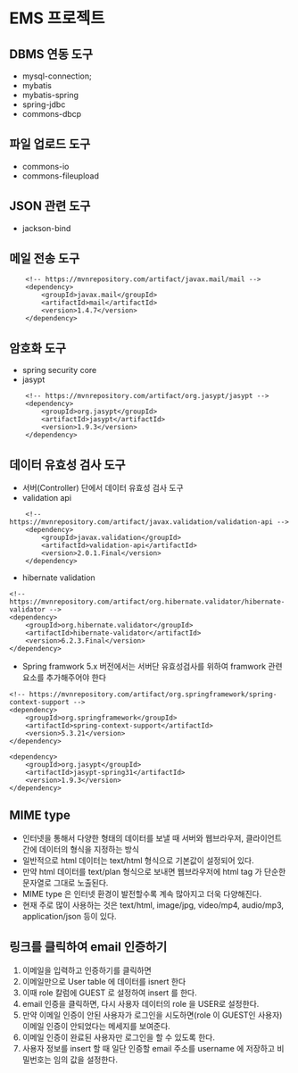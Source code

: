 # EMS 프로젝트

## DBMS 연동 도구
* mysql-connection;
* mybatis
* mybatis-spring
* spring-jdbc
* commons-dbcp

## 파일 업로드 도구
* commons-io
* commons-fileupload

## JSON 관련 도구
* jackson-bind

## 메일 전송 도구
```
	<!-- https://mvnrepository.com/artifact/javax.mail/mail -->
	<dependency>
    	<groupId>javax.mail</groupId>
    	<artifactId>mail</artifactId>
    	<version>1.4.7</version>
	</dependency>
```

## 암호화 도구
* spring security core
* jasypt
```
	<!-- https://mvnrepository.com/artifact/org.jasypt/jasypt -->
	<dependency>
	    <groupId>org.jasypt</groupId>
	    <artifactId>jasypt</artifactId>
	    <version>1.9.3</version>
	</dependency>
```

## 데이터 유효성 검사 도구
* 서버(Controller) 단에서 데이터 유효성 검사 도구
* validation api
```
	<!-- https://mvnrepository.com/artifact/javax.validation/validation-api -->
	<dependency>
	    <groupId>javax.validation</groupId>
	    <artifactId>validation-api</artifactId>
	    <version>2.0.1.Final</version>
	</dependency>
```
* hibernate validation
```
<!-- https://mvnrepository.com/artifact/org.hibernate.validator/hibernate-validator -->
<dependency>
    <groupId>org.hibernate.validator</groupId>
    <artifactId>hibernate-validator</artifactId>
    <version>6.2.3.Final</version>
</dependency>
```
* Spring framwork 5.x 버전에서는 서버단 유효성검사를 위하여 framwork 관련 요소를 추가해주어야 한다
```
<!-- https://mvnrepository.com/artifact/org.springframework/spring-context-support -->
<dependency>
    <groupId>org.springframework</groupId>
    <artifactId>spring-context-support</artifactId>
    <version>5.3.21</version>
</dependency>
```

<!-- https://mvnrepository.com/artifact/org.jasypt/jasypt-spring31 -->
```
<dependency>
    <groupId>org.jasypt</groupId>
    <artifactId>jasypt-spring31</artifactId>
    <version>1.9.3</version>
</dependency>
```
## MIME type
* 인터넷을 통해서 다양한 형태의 데이터를 보낼 때 서버와 웹브라우저, 클라이언트 간에 데이터의 형식을 지정하는 방식
* 일반적으로 html 데이터는 text/html 형식으로 기본값이 설정되어 있다.
* 만약 html 데이터를 text/plan 형식으로 보내면 웹브라우저에 html tag 가 단순한 문자열로 그대로 노출된다.
* MIME type 은 인터넷 환경이 발전할수록 계속 많아지고 더욱 다양해진다.
* 현재 주로 많이 사용하는 것은 text/html, image/jpg, video/mp4, audio/mp3, application/json 등이 있다.

## 링크를 클릭하여 email 인증하기
1. 이메일을 입력하고 인증하기를 클릭하면
2. 이메일만으로 User table 에 데이터를 isnert 한다
3. 이때 role 칼럼에 GUEST 로 설정하여 insert 를 한다.
4. email 인증을 클릭하면, 다시 사용자 데이터의 role 을 USER로 설정한다.
5. 만약 이메일 인증이 안된 사용자가 로그인을 시도하면(role 이 GUEST인 사용자) 이메일 인증이 안되었다는 메세지를 보여준다.
6. 이메일 인증이 완료된 사용자만 로그인을 할 수 있도록 한다.
7. 사용자 정보를 insert 할 때 일단 인증할 email 주소를 username 에 저장하고 비밀번호는 임의 값을 설정한다.










